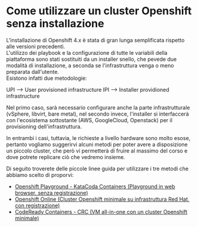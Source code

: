# Come utilizzare un cluster Openshift senza installazione
L'installazione di Openshift 4.x è stata di gran lunga semplificata rispetto alle versioni precedenti.  
L'utilizzo dei playbook e la configurazione di tutte le variabili della piattaforma sono stati sostituiti da un installer snello, che pevede due modalità di installazione, a seconda se l'infrastruttura venga o meno preparata dall'utente.  
Esistono infatti due metodologie:

UPI --> User provisioned infrastructure
IPI --> Installer providioned infrastructure

Nel primo caso, sarà necessario configurare anche la parte infrastrutturale (vSphere, libvirt, bare metal), nel secondo invece, l'installer si interfaccerà con l'ecosistema sottostante (AWS, GoogleCloud, Openstack) per il provisioning dell'infrastruttura.

In entrambi i casi, tuttavia, le richieste a livello hardware sono molto esose, pertanto vogliamo suggerirvi alcuni metodi per poter avere a disposizione un piccolo cluster, che però vi permetterà di fruire al massimo del corso e dove potrete replicare ciò che vedremo insieme.

Di seguito troverete delle piccole linee guida per utilizzare i tre metodi che abbiamo scelto di proporvi:

- [Openshift Playground - KataCoda Containers (Playground in web browser, senza registrazione)](katacoda-playground/README.md)
- [Openshift Online (Cluster Openshift minimale su infrastruttura Red Hat, con registrazione)](openshift-online/README.md)
- [CodeReady Containers - CRC (VM all-in-one con un cluster Openshift minimale)](crc/README.md)
